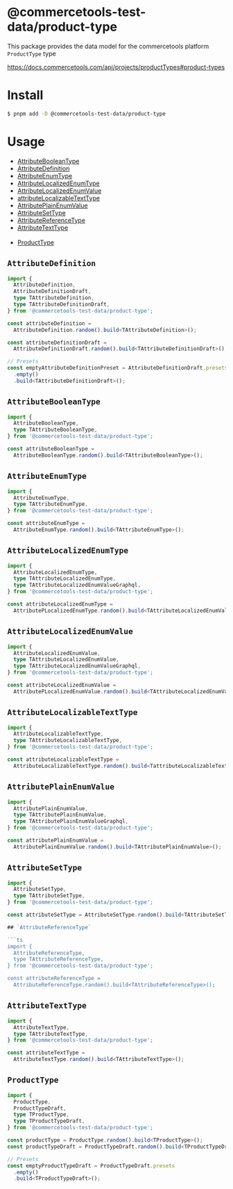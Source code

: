 # @commercetools-test-data/product-type

This package provides the data model for the commercetools platform `ProductType` type

https://docs.commercetools.com/api/projects/productTypes#product-types

# Install

```bash
$ pnpm add -D @commercetools-test-data/product-type
```

# Usage

- [AttributeBooleanType](#attributebooleantype)<br>
- [AttributeDefinition](#attributedefinition)<br>
- [AttributeEnumType](#attributeenumtype)<br>
- [AttributeLocalizedEnumType](#attributelocalizedenumtype)<br>
- [AttributeLocalizedEnumValue](#attributelocalizedenumvalue)<br>
- [attributeLocalizableTextType](#attributelocalizabletexttype)<br>
- [AttributePlainEnumValue](#attributeplainenumvalue)<br>
- [AttributeSetType](#attributesettype)<br>
- [AttributeReferenceType](#attributereferencetype)<br>
- [AttributeTextType](#attributetexttype)<br><br>
- [ProductType](#producttype)<br>

## `AttributeDefinition`

```ts
import {
  AttributeDefinition,
  AttributeDefinitionDraft,
  type TAttributeDefinition,
  type TAttributeDefinitionDraft,
} from '@commercetools-test-data/product-type';

const attributeDefinition =
  AttributeDefinition.random().build<TAttributeDefinition>();

const attributeDefinitionDraft =
  AttributeDefinitionDraft.random().build<TAttributeDefinitionDraft>();

// Presets
const emptyAttributeDefinitionPreset = AttributeDefinitionDraft.presets
  .empty()
  .build<TAttributeDefinitionDraft>();
```

## `AttributeBooleanType`

```ts
import {
  AttributeBooleanType,
  type TAttributeBooleanType,
} from '@commercetools-test-data/product-type';

const attributeBooleanType =
  AttributeBooleanType.random().build<TAttributeBooleanType>();
```

## `AttributeEnumType`

```ts
import {
  AttributeEnumType,
  type TAttributeEnumType,
} from '@commercetools-test-data/product-type';

const attributeEnumType =
  AttributeEnumType.random().build<TAttributeEnumType>();
```

## `AttributeLocalizedEnumType`

```ts
import {
  AttributeLocalizedEnumType,
  type TAttributeLocalizedEnumType,
  type TAttributeLocalizedEnumValueGraphql,
} from '@commercetools-test-data/product-type';

const attributeLocalizedEnumType =
  AttributePLocalizedEnumType.random().build<TAttributeLocalizedEnumValue>();
```

## `AttributeLocalizedEnumValue`

```ts
import {
  AttributeLocalizedEnumValue,
  type TAttributeLocalizedEnumValue,
  type TAttributeLocalizedEnumValueGraphql,
} from '@commercetools-test-data/product-type';

const attributeLocalizedEnumValue =
  AttributePLocalizedEnumValue.random().build<TAttributeLocalizedEnumValue>();
```

## `AttributeLocalizableTextType`

```ts
import {
  AttributeLocalizableTextType,
  type TAttributeLocalizableTextType,
} from '@commercetools-test-data/product-type';

const attributeLocalizableTextType =
  AttributeLocalizableTextType.random().build<TattributeLocalizableTextType>();
```

## `AttributePlainEnumValue`

```ts
import {
  AttributePlainEnumValue,
  type TAttributePlainEnumValue,
  type TAttributePlainEnumValueGraphql,
} from '@commercetools-test-data/product-type';

const attributePlainEnumValue =
  AttributePlainEnumValue.random().build<TAttributePlainEnumValue>();
```

## `AttributeSetType`

```ts
import {
  AttributeSetType,
  type TAttributeSetType,
} from '@commercetools-test-data/product-type';

const attributeSetType = AttributeSetType.random().build<TAttributeSetType>();

## `AttributeReferenceType`

```ts
import {
  AttributeReferenceType,
  type TAttributeReferenceType,
} from '@commercetools-test-data/product-type';

const attributeReferenceType =
  AttributeReferenceType.random().build<TAttributeReferenceType>();
```

## `AttributeTextType`

```ts
import {
  AttributeTextType,
  type TAttributeTextType,
} from '@commercetools-test-data/product-type';

const attributeTextType =
  AttributeTextType.random().build<TAttributeTextType>();
```

## `ProductType`

```ts
import {
  ProductType,
  ProductTypeDraft,
  type TProductType,
  type TProductTypeDraft,
} from '@commercetools-test-data/product-type';

const productType = ProductType.random().build<TProductType>();
const productTypeDraft = ProductTypeDraft.random().build<TProductTypeDraft>();

// Presets
const emptyProductTypeDraft = ProductTypeDraft.presets
  .empty()
  .build<TProductTypeDraft>();
```
